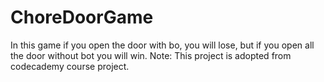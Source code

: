 # ChoreDoorGame

In this game if you open the door with bo, you will lose, but if you open all the door without bot you will win.
Note: This project is adopted from codecademy course project.
